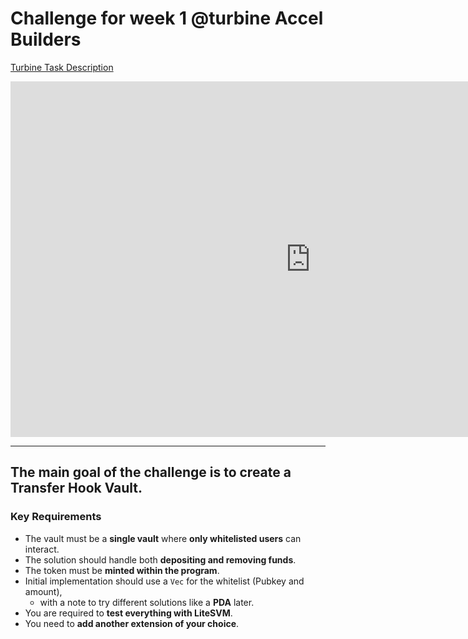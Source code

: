 # Challenge for week 1 @turbine Accel Builders

[Turbine Task Description](https://docs.google.com/presentation/d/1cCr9ZMX3s3w5XUtAoI5U3ylHBcT7U_k1ge9a43dqMmM/edit?usp=sharing)

<iframe 
    src="https://docs.google.com/presentation/d/1cCr9ZMX3s3w5XUtAoI5U3ylHBcT7U_k1ge9a43dqMmM/embed?start=false&loop=false&delayms=3000" 
    frameborder="0" 
    width="960" 
    height="569" 
    allowfullscreen="true" 
    mozallowfullscreen="true" 
    webkitallowfullscreen="true">
</iframe>

---

## The main goal of the challenge is to **create a Transfer Hook Vault**.

### Key Requirements

- The vault must be a **single vault** where **only whitelisted users** can interact.
- The solution should handle both **depositing and removing funds**.
- The token must be **minted within the program**.
- Initial implementation should use a `Vec` for the whitelist (Pubkey and amount),
  - with a note to try different solutions like a **PDA** later.
- You are required to **test everything with LiteSVM**.
- You need to **add another extension of your choice**.
